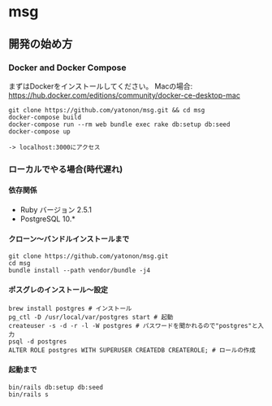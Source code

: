 # msg

## 開発の始め方

### Docker and Docker Compose
まずはDockerをインストールしてください。
Macの場合: https://hub.docker.com/editions/community/docker-ce-desktop-mac

```
git clone https://github.com/yatonon/msg.git && cd msg
docker-compose build
docker-compose run --rm web bundle exec rake db:setup db:seed
docker-compose up

-> localhost:3000にアクセス
```

### ローカルでやる場合(時代遅れ)

#### 依存関係
* Ruby バージョン 2.5.1
* PostgreSQL 10.*

#### クローン〜バンドルインストールまで
```
git clone https://github.com/yatonon/msg.git
cd msg
bundle install --path vendor/bundle -j4
```

#### ポスグレのインストール〜設定
```
brew install postgres # インストール
pg_ctl -D /usr/local/var/postgres start # 起動
createuser -s -d -r -l -W postgres # パスワードを聞かれるので"postgres"と入力
psql -d postgres
ALTER ROLE postgres WITH SUPERUSER CREATEDB CREATEROLE; # ロールの作成
```

#### 起動まで
```
bin/rails db:setup db:seed
bin/rails s
```
